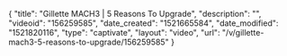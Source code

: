 {
    "title": "Gillette MACH3 | 5 Reasons To Upgrade",
    "description": "",
    "videoid": "156259585",
    "date_created": "1521665584",
    "date_modified": "1521820116",
    "type": "captivate",
    "layout": "video",
    "url": "\/v\/gillette-mach3-5-reasons-to-upgrade\/156259585"
}
